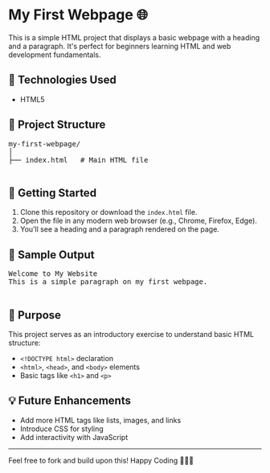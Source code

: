 <h1>My First Webpage 🌐</h1>
  <p>This is a simple HTML project that displays a basic webpage with a heading and a paragraph. It's perfect for beginners learning HTML and web development fundamentals.</p>

  <h2>🔧 Technologies Used</h2>
  <ul>
    <li>HTML5</li>
  </ul>

  <h2>📄 Project Structure</h2>
  <pre>
my-first-webpage/
│
├── index.html   # Main HTML file
  </pre>

  <h2>🚀 Getting Started</h2>
  <ol>
    <li>Clone this repository or download the <code>index.html</code> file.</li>
    <li>Open the file in any modern web browser (e.g., Chrome, Firefox, Edge).</li>
    <li>You’ll see a heading and a paragraph rendered on the page.</li>
  </ol>

  <h2>🧾 Sample Output</h2>
  <pre>
Welcome to My Website
This is a simple paragraph on my first webpage.
  </pre>

  <h2>🎯 Purpose</h2>
  <p>This project serves as an introductory exercise to understand basic HTML structure:</p>
  <ul>
    <li><code>&lt;!DOCTYPE html&gt;</code> declaration</li>
    <li><code>&lt;html&gt;</code>, <code>&lt;head&gt;</code>, and <code>&lt;body&gt;</code> elements</li>
    <li>Basic tags like <code>&lt;h1&gt;</code> and <code>&lt;p&gt;</code></li>
  </ul>

  <h2>💡 Future Enhancements</h2>
  <ul>
    <li>Add more HTML tags like lists, images, and links</li>
    <li>Introduce CSS for styling</li>
    <li>Add interactivity with JavaScript</li>
  </ul>

  <hr>
  <p>Feel free to fork and build upon this! Happy Coding 👨‍💻✨</p>

</body>
</html>
